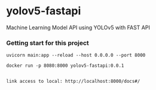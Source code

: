 # yolov5-fastapi
Machine Learning Model API using YOLOv5 with FAST API

### Getting start for this project

```
uvicorn main:app --reload --host 0.0.0.0 --port 8000

docker run -p 8080:8000 yolov5-fastapi:0.0.1


link access to local: http://localhost:8000/docs#/
```
